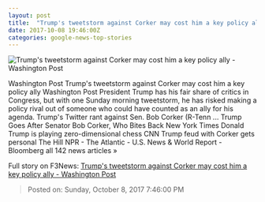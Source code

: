 ```yaml
---
layout: post
title:  "Trump's tweetstorm against Corker may cost him a key policy ally - Washington Post"
date: 2017-10-08 19:46:00Z
categories: google-news-top-stories
---
```


![Trump's tweetstorm against Corker may cost him a key policy ally - Washington Post](https://img.washingtonpost.com/rf/image_1484w/2010-2019/WashingtonPost/2017/10/08/National-Politics/Images/Senate_Corker_Unplugged_25950-e794b.jpg?t=20170517)

Washington Post Trump's tweetstorm against Corker may cost him a key policy ally Washington Post President Trump has his fair share of critics in Congress, but with one Sunday morning tweetstorm, he has risked making a policy rival out of someone who could have counted as an ally for his agenda. Trump's Twitter rant against Sen. Bob Corker (R-Tenn ... Trump Goes After Senator Bob Corker, Who Bites Back New York Times Donald Trump is playing zero-dimensional chess CNN Trump feud with Corker gets personal The Hill NPR - The Atlantic - U.S. News & World Report - Bloomberg all 142 news articles »


Full story on F3News: [Trump's tweetstorm against Corker may cost him a key policy ally - Washington Post](http://www.f3nws.com/n/jmQdCE)

> Posted on: Sunday, October 8, 2017 7:46:00 PM
